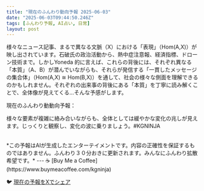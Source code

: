 ```yaml
---
title: "現在のふんわり動向予報 2025-06-03"
date: "2025-06-03T09:44:50.246Z"
tags: [ふんわり予報, AI占い, 日常]
layout: post
---
```



様々なニュース記事、まるで異なる文脈（X）における「表現」（Hom(A,X)）が映し出されています。石破氏の政治活動から、熱中症注意報、経済指標、ドローン技術まで。しかしYoneda 的に言えば、これらの背後には、それぞれ異なる「本質」（A、B）が潜んでいながらも、それらが発信する「一貫したメッセージの集合体」（Hom(A,X) ≅ Hom(B,X)）を通して、社会の様々な側面を理解できるのかもしれません。それぞれの出来事の背後にある「本質」を丁寧に読み解くことで、全体像が見えてくる…そんな予感がします。


現在のふんわり動動向予報：

様々な要素が複雑に絡み合いながらも、全体としては緩やかな変化の兆しが見えます。じっくりと観察し、変化の波に乗りましょう。#KGNINJA

<br>
*この予報はAIが生成したエンターテイメントです。内容の正確性を保証するものではありません。ふんわり３０分おきに更新されます。みんなにふんわり拡散希望です。*
---
☕️ [Buy Me a Coffee](https://www.buymeacoffee.com/kgninja)

🐦 [現在の予報をXでシェア](https://twitter.com/intent/tweet?text=%E7%8F%BE%E5%9C%A8%E3%81%AE%E3%81%B5%E3%82%93%E3%82%8F%E3%82%8A%E4%BA%88%E5%A0%B1%3A%20%E3%80%8C%E6%A7%98%E3%80%85%E3%81%AA%E3%83%8B%E3%83%A5%E3%83%BC%E3%82%B9%E8%A8%98%E4%BA%8B%E3%80%81%E3%81%BE%E3%82%8B%E3%81%A7%E7%95%B0%E3%81%AA%E3%82%8B%E6%96%87%E8%84%88%EF%BC%88X%EF%BC%89%E3%81%AB%E3%81%8A%E3%81%91%E3%82%8B%E3%80%8C%E8%A1%A8%E7%8F%BE%E3%80%8D%EF%BC%88Hom(A%2CX)%EF%BC%89%E3%81%8C%E6%98%A0%E3%81%97%E5%87%BA%E3%81%95%E3%82%8C%E3%81%A6%E3%81%84%E3%81%BE%E3%81%99%E3%80%82%E3%80%8D%23KGNINJA%20%E7%B6%9A%E3%81%8D%E3%81%AF%E3%83%96%E3%83%AD%E3%82%B0%E3%81%A7%EF%BC%81%F0%9F%91%87&url=https%3A%2F%2Fkg-ninja.github.io%2FFunwariyoso%2F)
